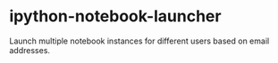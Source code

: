 ipython-notebook-launcher
=========================

Launch multiple notebook instances for different users based on email addresses.
